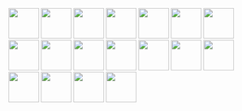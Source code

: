 <p align="left">
<img src="https://cdn.jsdelivr.net/gh/devicons/devicon/icons/c/c-original.svg" height="60"/>
<img src="https://cdn.jsdelivr.net/gh/devicons/devicon/icons/cplusplus/cplusplus-original.svg" height="60"/>
<img src="https://cdn.jsdelivr.net/gh/devicons/devicon/icons/python/python-original.svg" height="60"/>
<img src="https://cdn.jsdelivr.net/gh/devicons/devicon/icons/jupyter/jupyter-original-wordmark.svg" height="60"/>
<img src="https://cdn.jsdelivr.net/gh/devicons/devicon/icons/java/java-original-wordmark.svg" height="60"/>
<img src="https://cdn.jsdelivr.net/gh/devicons/devicon/icons/html5/html5-original.svg" height="60"/>
<img src="https://cdn.jsdelivr.net/gh/devicons/devicon/icons/css3/css3-original.svg" height="60"/>
<img src="https://cdn.jsdelivr.net/gh/devicons/devicon/icons/javascript/javascript-original.svg" height="60"/>
<img src="https://static-00.iconduck.com/assets.00/node-js-icon-454x512-nztofx17.png"height="60"/>
<img src="https://upload.wikimedia.org/wikipedia/commons/b/bf/Status_iucn_EX_icon_blank.svg" height="60"/>
<img src="https://cdn.jsdelivr.net/gh/devicons/devicon/icons/mysql/mysql-original-wordmark.svg" height="60"/>
<img src="https://cdn.jsdelivr.net/gh/devicons/devicon@latest/icons/npm/npm-original-wordmark.svg" height="60"/>
<img src="https://upload.wikimedia.org/wikipedia/commons/b/b0/Openstreetmap_logo.svg"height="60"/> 
<img src="https://upload.wikimedia.org/wikipedia/commons/thumb/1/13/Leaflet_logo.svg/1280px-Leaflet_logo.svg.png" height="60"/>
<img src="https://cdn.jsdelivr.net/gh/devicons/devicon@latest/icons/windows11/windows11-original.svg" height="60"/>
<img src="https://cdn.jsdelivr.net/gh/devicons/devicon/icons/linux/linux-original.svg" height="60"/>
<img src="https://cdn.jsdelivr.net/gh/devicons/devicon/icons/vscode/vscode-original.svg" height="60"/>
<img src="https://64.media.tumblr.com/c3becd2c993f457fac2cd7b3bd53538d/tumblr_mivect2TMc1rfjowdo1_r1_500.gifv" height="60"/>
</p>

<!-- <img src="https://media1.tenor.com/m/u0cQup-HVAsAAAAC/perry-the-platypus-hat.gif" height="60"/> -->